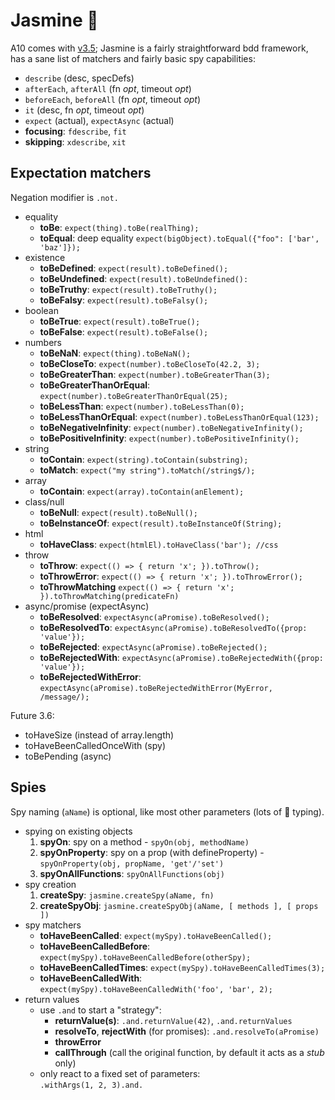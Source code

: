 # Jasmine :white_flower:

A10 comes with [v3.5](https://jasmine.github.io/api/3.5/global);
Jasmine is a fairly straightforward bdd framework, has a sane list of
matchers and fairly basic spy capabilities:

- `describe` (desc, specDefs)
- `afterEach`, `afterAll` (fn _opt_, timeout _opt_)
- `beforeEach`, `beforeAll` (fn _opt_, timeout _opt_)
- `it` (desc, fn _opt_, timeout _opt_)
- `expect` (actual), `expectAsync` (actual)
- **focusing**: `fdescribe`, `fit`
- **skipping**: `xdescribe`, `xit`

## Expectation matchers

Negation modifier is `.not.`

- equality
  - **toBe**: `expect(thing).toBe(realThing);`
  - **toEqual**: deep equality `expect(bigObject).toEqual({"foo": ['bar', 'baz']});`
- existence
  - **toBeDefined**: `expect(result).toBeDefined();`
  - **toBeUndefined**: `expect(result).toBeUndefined():`
  - **toBeTruthy**: `expect(result).toBeTruthy();`
  - **toBeFalsy**: `expect(result).toBeFalsy();`
- boolean
  - **toBeTrue**: `expect(result).toBeTrue();`
  - **toBeFalse**: `expect(result).toBeFalse();`
- numbers
  - **toBeNaN**: `expect(thing).toBeNaN();`
  - **toBeCloseTo**: `expect(number).toBeCloseTo(42.2, 3);`
  - **toBeGreaterThan**: `expect(number).toBeGreaterThan(3);`
  - **toBeGreaterThanOrEqual**: `expect(number).toBeGreaterThanOrEqual(25);`
  - **toBeLessThan**: `expect(number).toBeLessThan(0);`
  - **toBeLessThanOrEqual**: `expect(number).toBeLessThanOrEqual(123);`
  - **toBeNegativeInfinity**: `expect(number).toBeNegativeInfinity();`
  - **toBePositiveInfinity**: `expect(number).toBePositiveInfinity();`
- string
  - **toContain**: `expect(string).toContain(substring);`
  - **toMatch**: `expect("my string").toMatch(/string$/);`
- array
  - **toContain**: `expect(array).toContain(anElement);`
- class/null
  - **toBeNull**: `expect(result).toBeNull();`
  - **toBeInstanceOf**: `expect(result).toBeInstanceOf(String);`
- html
  - **toHaveClass**: `expect(htmlEl).toHaveClass('bar'); //css`
- throw
  - **toThrow**: `expect(() => { return 'x'; }).toThrow();`
  - **toThrowError**: `expect(() => { return 'x'; }).toThrowError();`
  - **toThrowMatching** `expect(() => { return 'x'; }).toThrowMatching(predicateFn)`
- async/promise (expectAsync)
  - **toBeResolved**: `expectAsync(aPromise).toBeResolved();`
  - **toBeResolvedTo**: `expectAsync(aPromise).toBeResolvedTo({prop: 'value'});`
  - **toBeRejected**: `expectAsync(aPromise).toBeRejected();`
  - **toBeRejectedWith**: `expectAsync(aPromise).toBeRejectedWith({prop: 'value'});`
  - **toBeRejectedWithError**: `expectAsync(aPromise).toBeRejectedWithError(MyError, /message/);`

Future 3.6:

- toHaveSize (instead of array.length)
- toHaveBeenCalledOnceWith (spy)
- toBePending (async)

## Spies

Spy naming (`aName`) is optional, like most other parameters (lots of :duck: typing).

- spying on existing objects
  1. **spyOn**: spy on a method - `spyOn(obj, methodName)`
  2. **spyOnProperty**: spy on a prop (with defineProperty) - `spyOnProperty(obj, propName, 'get'/'set')` 
  3. **spyOnAllFunctions**: `spyOnAllFunctions(obj)`
- spy creation
  1. **createSpy**: `jasmine.createSpy(aName, fn)`
  2. **createSpyObj**: `jasmine.createSpyObj(aName, [ methods ], [ props ])`
- spy matchers
  - **toHaveBeenCalled**: `expect(mySpy).toHaveBeenCalled();`
  - **toHaveBeenCalledBefore**: `expect(mySpy).toHaveBeenCalledBefore(otherSpy);`
  - **toHaveBeenCalledTimes**: `expect(mySpy).toHaveBeenCalledTimes(3);`
  - **toHaveBeenCalledWith**: `expect(mySpy).toHaveBeenCalledWith('foo', 'bar', 2);`
- return values
  - use `.and` to start a "strategy":
    - **returnValue(s)**: `.and.returnValue(42)`, `.and.returnValues`
    - **resolveTo**, **rejectWith** (for promises): `.and.resolveTo(aPromise)`
    - **throwError**
    - **callThrough** (call the original function, by default it acts as a _stub_ only)
  - only react to a fixed set of parameters:  
    `.withArgs(1, 2, 3).and.`
